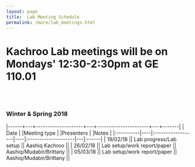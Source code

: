 ```yaml
---
layout: page
title:  Lab Meeting Schedule
permalink: /more/lab_meetings.html
---
```


# Kachroo Lab meetings will be on Mondays' 12:30-2:30pm at GE 110.01
<br><br>

### Winter & Spring 2018

|------+---+--------------------+---+----------------------+---+-------|
| Date      |             |Meeting type        |            |Presenters |                   |Notes      |
|:----------|----|:------------------|----|:--------------------|---|:------|
| 19/02/18           ||      Lab progress/Lab setup   ||     Aashiq Kachroo     ||
| 26/02/18           ||      Lab setup/work report/paper         ||     Aashiq/Mudabir/Brittany    ||
| 05/03/18           ||      Lab setup/work report/paper        ||      Aashiq/Mudabir/Brittany    ||
